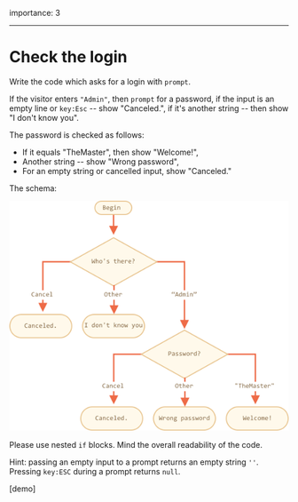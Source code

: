 importance: 3

---

# Check the login

Write the code which asks for a login with `prompt`.

If the visitor enters `"Admin"`, then `prompt` for a password, if the input is an empty line or `key:Esc` -- show "Canceled.", if it's another string -- then show "I don't know you".

The password is checked as follows:

- If it equals "TheMaster", then show "Welcome!",
- Another string -- show "Wrong password",
- For an empty string or cancelled input, show "Canceled."

The schema:

![](ifelse_task.png)

Please use nested `if` blocks. Mind the overall readability of the code.

Hint:  passing an empty input to a prompt returns an empty string `''`. Pressing `key:ESC` during a prompt returns `null`.

[demo]
